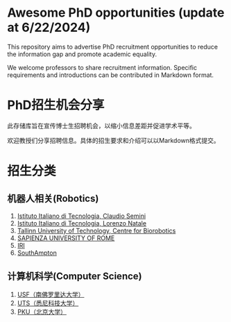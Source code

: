 # Awesome PhD opportunities (update at 6/22/2024)

This repository aims to advertise PhD recruitment opportunities to reduce the information gap and promote academic equality.

We welcome professors to share recruitment information. Specific requirements and introductions can be contributed in Markdown format.



# PhD招生机会分享


此存储库旨在宣传博士生招聘机会，以缩小信息差距并促进学术平等。

欢迎教授们分享招聘信息。具体的招生要求和介绍可以以Markdown格式提交。

# 招生分类

## 机器人相关(Robotics)

1. [Istituto Italiano di Tecnologia, Claudio Semini](./Robotics/IIT-1.md)
2. [Istituto Italiano di Tecnologia, Lorenzo Natale](./Robotics/IIT-2.md)
3. [Tallinn University of Technology, Centre for Biorobotics](./Robotics/Tallinn%20University%20of%20Technology.md)
4. [SAPIENZA UNIVERSITY OF ROME](./Robotics/SAPIENZA%20UNIVERSITY%20OF%20ROME.md)
5. [IRI](./Robotics/IRI.md)
6. [SouthAmpton](./Robotics/SouthAmpton.md)


## 计算机科学(Computer Science)
1. [USF（南佛罗里达大学）](./Computer%20Science/USF.md)
2. [UTS（悉尼科技大学）](./Computer%20Science/USF.md)
3. [PKU（北京大学）](./Computer%20Science/PKU.md)